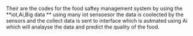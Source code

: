 Their are the codes for the food saftey management system by using the **iot,Ai,Big data ** using many iot sensoesor the data is coolected by the sensors and the collect data is sent to interface which is autmated using Ai which will analayse the data and predict the quality of the food.

